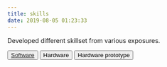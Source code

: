 ```yaml
---
title: skills
date: 2019-08-05 01:23:33
---
```

<p>Developed different skillset from various exposures.</p>
<button><a href= "/2019/08/05/barclaysWeb">Software</a></button>
<button>Hardware</button>
<button>Hardware prototype</button>